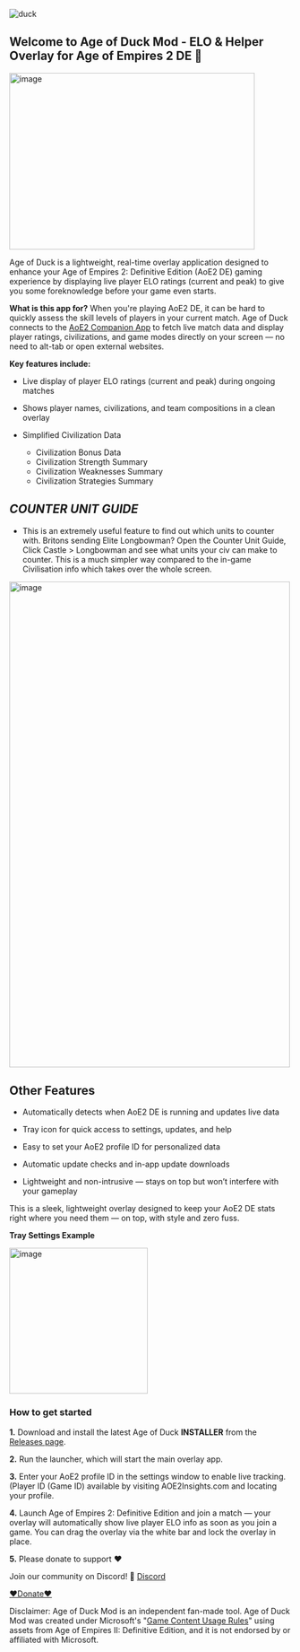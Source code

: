 
![duck](https://github.com/user-attachments/assets/a85eb7fe-c8e6-4409-8c44-4456b2344bce)

## Welcome to Age of Duck Mod - ELO & Helper Overlay for Age of Empires 2 DE 🎉

<img width="438" height="315" alt="image" src="https://github.com/user-attachments/assets/feeb2946-7e02-40ba-a1c1-2e7507245b74" />


Age of Duck is a lightweight, real-time overlay application designed to enhance your Age of Empires 2: Definitive Edition (AoE2 DE) gaming experience by displaying live player ELO ratings (current and peak) to give you some foreknowledge before your game even starts.

**What is this app for?**
When you're playing AoE2 DE, it can be hard to quickly assess the skill levels of players in your current match. Age of Duck connects to the [AoE2 Companion App](https://app.aoe2companion.com/) to fetch live match data and display player ratings, civilizations, and game modes directly on your screen — no need to alt-tab or open external websites.

**Key features include:**

- Live display of player ELO ratings (current and peak) during ongoing matches

- Shows player names, civilizations, and team compositions in a clean overlay

- Simplified Civilization Data
  - Civilization Bonus Data
  - Civilization Strength Summary
  - Civilization Weaknesses Summary
  - Civilization Strategies Summary
  

## ***COUNTER UNIT GUIDE***

- This is an extremely useful feature to find out which units to counter with. Britons sending Elite Longbowman? Open the Counter Unit Guide, Click Castle > Longbowman and see what units your civ can make to counter. This is a much simpler way compared to the in-game Civilisation info which takes over the whole screen.

<img width="501" height="866" alt="image" src="https://github.com/user-attachments/assets/bd55443c-f669-44c5-afd3-3811ec9ded4b" />



## **Other Features**

- Automatically detects when AoE2 DE is running and updates live data

- Tray icon for quick access to settings, updates, and help

- Easy to set your AoE2 profile ID for personalized data

- Automatic update checks and in-app update downloads

- Lightweight and non-intrusive — stays on top but won’t interfere with your gameplay

This is a sleek, lightweight overlay designed to keep your AoE2 DE stats right where you need them — on top, with style and zero fuss.

**Tray Settings Example**

<img width="247" height="260" alt="image" src="https://github.com/user-attachments/assets/efb029c7-b810-4838-a34f-08943fb2b1e3" />


### **How to get started**

**1.** Download and install the latest Age of Duck **INSTALLER** from the [Releases page](https://github.com/BubbleDuckz/AgeofDuck-ELO-Overlay-for-Age-of-Empires-2-DE/releases).

**2.** Run the launcher, which will start the main overlay app.

**3.** Enter your AoE2 profile ID in the settings window to enable live tracking. (Player ID (Game ID) available by visiting AOE2Insights.com and locating your profile.

**4.** Launch Age of Empires 2: Definitive Edition and join a match — your overlay will automatically show live player ELO info as soon as you join a game. You can drag the overlay via the white bar and lock the overlay in place. 

**5.** Please donate to support ❤️


Join our community on Discord! 💬 [Discord](https://discord.gg/hWsa7KS9nw)

[❤️Donate❤️](https://paypal.me/mywebdeveloper)

Disclaimer: 
Age of Duck Mod is an independent fan-made tool. Age of Duck Mod was created under Microsoft's "[Game Content Usage Rules](https://www.xbox.com/en-US/developers/rules)" using assets from Age of Empires II: Definitive Edition, and it is not endorsed by or affiliated with Microsoft.
